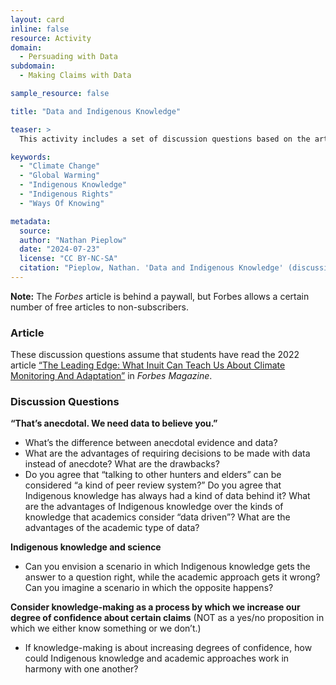 ```yaml
---
layout: card
inline: false
resource: Activity
domain:
  - Persuading with Data
subdomain:
  - Making Claims with Data

sample_resource: false

title: "Data and Indigenous Knowledge"

teaser: >
  This activity includes a set of discussion questions based on the article "The Leading Edge: What Inuit Can Teach Us About Climate Monitoring And Adaptation" from <i>Forbes Magazine</i>. These questions could form the basis for an in-class discussion (15-20 minutes long) or they could be used as prompts for a reading reflection and response assignment. 

keywords:
  - "Climate Change"
  - "Global Warming"
  - "Indigenous Knowledge"
  - "Indigenous Rights"
  - "Ways Of Knowing"

metadata:
  source: 
  author: "Nathan Pieplow"
  date: "2024-07-23"
  license: "CC BY-NC-SA"
  citation: "Pieplow, Nathan. 'Data and Indigenous Knowledge' (discussion questions). Data Advocacy 4 All, University of Colorado. 23 July 2024."
---
```

**Note:** The <i>Forbes</i> article is behind a paywall, but Forbes allows a certain number of free articles to non-subscribers.

### Article

These discussion questions assume that students have read the 2022 article [“The Leading Edge: What Inuit Can Teach Us About Climate Monitoring And Adaptation”](https://www.forbes.com/sites/ashoka/2022/06/09/the-leading-edge-what-inuit-can-teach-us-about-climate-monitoring-and-adaptation/) in <i>Forbes Magazine</i>. 

### Discussion Questions

**“That’s anecdotal. We need data to believe you.”**
- What’s the difference between anecdotal evidence and data?  
- What are the advantages of requiring decisions to be made with data instead of anecdote? What are the drawbacks? 
- Do you agree that “talking to other hunters and elders” can be considered “a kind of peer review system?” Do you agree that Indigenous knowledge has always had a kind of data behind it? What are the advantages of Indigenous knowledge over the kinds of knowledge that academics consider “data driven”? What are the advantages of the academic type of data? 

**Indigenous knowledge and science**
- Can you envision a scenario in which Indigenous knowledge gets the answer to a question right, while the academic approach gets it wrong? Can you imagine a scenario in which the opposite happens?

**Consider knowledge-making as a process by which we increase our degree of confidence about certain claims** (NOT as a yes/no proposition in which we either know something or we don’t.) 
- If knowledge-making is about increasing degrees of confidence, how could Indigenous knowledge and academic approaches work in harmony with one another?
